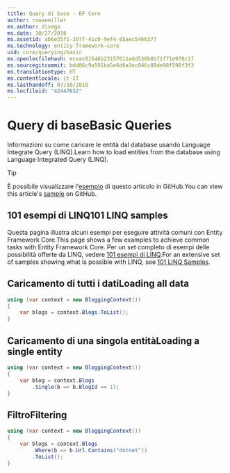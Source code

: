 ```yaml
---
title: Query di base - EF Core
author: rowanmiller
ms.author: divega
ms.date: 10/27/2016
ms.assetid: ab6e35f1-397f-41c0-9ef4-85aec5466377
ms.technology: entity-framework-core
uid: core/querying/basic
ms.openlocfilehash: eceac81546b23157611edd530b8b71f71e970c1f
ms.sourcegitcommit: bdd06c9a591ba5e6d6a3ec046c80de98f598f3f3
ms.translationtype: HT
ms.contentlocale: it-IT
ms.lasthandoff: 07/10/2018
ms.locfileid: "42447632"
---
```

# <a name="basic-queries"></a><span data-ttu-id="c8d22-102">Query di base</span><span class="sxs-lookup"><span data-stu-id="c8d22-102">Basic Queries</span></span>

<span data-ttu-id="c8d22-103">Informazioni su come caricare le entità dal database usando Language Integrate Query (LINQ).</span><span class="sxs-lookup"><span data-stu-id="c8d22-103">Learn how to load entities from the database using Language Integrated Query (LINQ).</span></span>

> [!TIP]  
> <span data-ttu-id="c8d22-104">È possibile visualizzare l'[esempio](https://github.com/aspnet/EntityFramework.Docs/tree/master/samples/core/Querying) di questo articolo in GitHub.</span><span class="sxs-lookup"><span data-stu-id="c8d22-104">You can view this article's [sample](https://github.com/aspnet/EntityFramework.Docs/tree/master/samples/core/Querying) on GitHub.</span></span>

## <a name="101-linq-samples"></a><span data-ttu-id="c8d22-105">101 esempi di LINQ</span><span class="sxs-lookup"><span data-stu-id="c8d22-105">101 LINQ samples</span></span>

<span data-ttu-id="c8d22-106">Questa pagina illustra alcuni esempi per eseguire attività comuni con Entity Framework Core.</span><span class="sxs-lookup"><span data-stu-id="c8d22-106">This page shows a few examples to achieve common tasks with Entity Framework Core.</span></span> <span data-ttu-id="c8d22-107">Per un set completo di esempi delle possibilità offerte da LINQ, vedere [101 esempi di LINQ](https://code.msdn.microsoft.com/101-LINQ-Samples-3fb9811b).</span><span class="sxs-lookup"><span data-stu-id="c8d22-107">For an extensive set of samples showing what is possible with LINQ, see [101 LINQ Samples](https://code.msdn.microsoft.com/101-LINQ-Samples-3fb9811b).</span></span>

## <a name="loading-all-data"></a><span data-ttu-id="c8d22-108">Caricamento di tutti i dati</span><span class="sxs-lookup"><span data-stu-id="c8d22-108">Loading all data</span></span>

<!-- [!code-csharp[Main](samples/core/Querying/Querying/Basics/Sample.cs)] -->
``` csharp
using (var context = new BloggingContext())
{
    var blogs = context.Blogs.ToList();
}
```

## <a name="loading-a-single-entity"></a><span data-ttu-id="c8d22-109">Caricamento di una singola entità</span><span class="sxs-lookup"><span data-stu-id="c8d22-109">Loading a single entity</span></span>

<!-- [!code-csharp[Main](samples/core/Querying/Querying/Basics/Sample.cs)] -->
``` csharp
using (var context = new BloggingContext())
{
    var blog = context.Blogs
        .Single(b => b.BlogId == 1);
}
```

## <a name="filtering"></a><span data-ttu-id="c8d22-110">Filtro</span><span class="sxs-lookup"><span data-stu-id="c8d22-110">Filtering</span></span>

<!-- [!code-csharp[Main](samples/core/Querying/Querying/Basics/Sample.cs)] -->
``` csharp
using (var context = new BloggingContext())
{
    var blogs = context.Blogs
        .Where(b => b.Url.Contains("dotnet"))
        .ToList();
}
```
